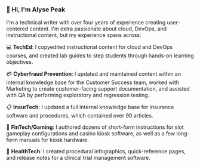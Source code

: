 ### :wave: Hi, I'm Alyse Peak

I'm a technical writer with over four years of experience creating user-centered content. I'm extra passionate about cloud, DevOps, and instructional content, but my experience spans across:

:computer: **TechEd**: I copyedited instructional content for cloud and DevOps courses, and created lab guides to step students through hands-on learning objectives. 

:credit_card: **Cyberfraud Prevention**: I updated and maintained content within an internal knowledge base for the Customer Success team, worked with Marketing to create customer-facing support documentation, and assisted with QA by performing exploratory and regression testing. 

:clipboard: **InsurTech**: I updated a full internal knowledge base for insurance software and procedures, which contained over 90 articles.

:slot_machine: **FinTech/Gaming**: I authored dozens of short-form instructions for slot gameplay configurations and casino kiosk software, as well as a few long-form manuals for kiosk hardware. 

:hospital: **HealthTech**: I created procedural infographics, quick-reference pages, and release notes for a clinical trial management software. 
